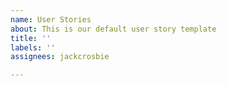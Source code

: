 ```yaml
---
name: User Stories
about: This is our default user story template
title: ''
labels: ''
assignees: jackcrosbie

---
```



